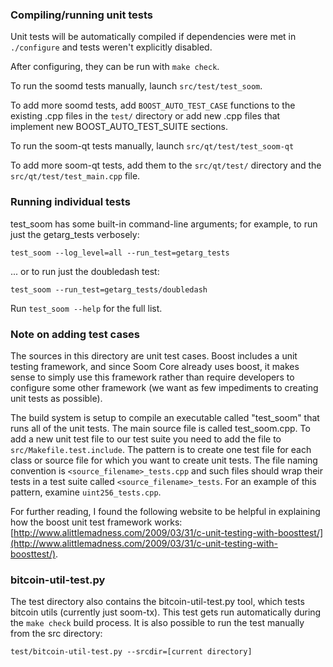 ### Compiling/running unit tests

Unit tests will be automatically compiled if dependencies were met in `./configure`
and tests weren't explicitly disabled.

After configuring, they can be run with `make check`.

To run the soomd tests manually, launch `src/test/test_soom`.

To add more soomd tests, add `BOOST_AUTO_TEST_CASE` functions to the existing
.cpp files in the `test/` directory or add new .cpp files that
implement new BOOST_AUTO_TEST_SUITE sections.

To run the soom-qt tests manually, launch `src/qt/test/test_soom-qt`

To add more soom-qt tests, add them to the `src/qt/test/` directory and
the `src/qt/test/test_main.cpp` file.

### Running individual tests

test_soom has some built-in command-line arguments; for
example, to run just the getarg_tests verbosely:

    test_soom --log_level=all --run_test=getarg_tests

... or to run just the doubledash test:

    test_soom --run_test=getarg_tests/doubledash

Run `test_soom --help` for the full list.

### Note on adding test cases

The sources in this directory are unit test cases.  Boost includes a
unit testing framework, and since Soom Core already uses boost, it makes
sense to simply use this framework rather than require developers to
configure some other framework (we want as few impediments to creating
unit tests as possible).

The build system is setup to compile an executable called "test_soom"
that runs all of the unit tests.  The main source file is called
test_soom.cpp. To add a new unit test file to our test suite you need 
to add the file to `src/Makefile.test.include`. The pattern is to create 
one test file for each class or source file for which you want to create 
unit tests.  The file naming convention is `<source_filename>_tests.cpp` 
and such files should wrap their tests in a test suite 
called `<source_filename>_tests`. For an example of this pattern, 
examine `uint256_tests.cpp`.

For further reading, I found the following website to be helpful in
explaining how the boost unit test framework works:
[http://www.alittlemadness.com/2009/03/31/c-unit-testing-with-boosttest/](http://www.alittlemadness.com/2009/03/31/c-unit-testing-with-boosttest/).

### bitcoin-util-test.py

The test directory also contains the bitcoin-util-test.py tool, which tests bitcoin utils (currently just soom-tx). This test gets run automatically during the `make check` build process. It is also possible to run the test manually from the src directory:

```
test/bitcoin-util-test.py --srcdir=[current directory]

```